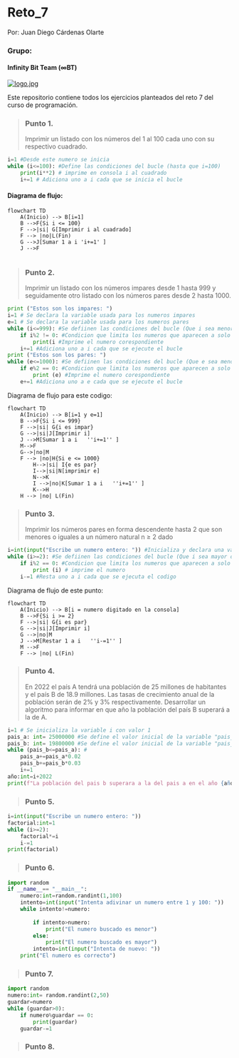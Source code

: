# Reto_7
Por: Juan Diego Cárdenas Olarte
### Grupo: 
#### Infinity Bit Team (∞BT)

[![logo.jpg](https://i.postimg.cc/pdcVKPsT/logo.jpg)](https://postimg.cc/JyJWLCVV)

Este repositorio contiene todos los ejercicios planteados del reto 7 del curso de programación.

>### Punto 1.
>Imprimir un listado con los números del 1 al 100 cada uno con su respectivo cuadrado.
```python
i=1 #Desde este numero se inicia
while (i<=100): #Define las condiciones del bucle (hasta que i=100)
    print(i**2) # imprime en consola i al cuadrado
    i+=1 # Adiciona uno a i cada que se inicia el bucle
```
#### Diagrama de flujo:
```mermaid
flowchart TD
    A(Inicio) --> B[i=1]
    B -->F{Si i <= 100}
    F -->|si| G[Imprimir i al cuadrado]
    F --> |no|L(Fin)
    G -->J[Sumar 1 a i 'i+=1' ]
    J -->F
    
```
>### Punto 2.
>Imprimir un listado con los números impares desde 1 hasta 999 y seguidamente otro listado con los números pares desde 2 hasta 1000.

```python
print ("Estos son los impares: ") 
i=1 # Se declara la variable usada para los numeros impares
e=1 # Se declara la variable usada para los numeros pares
while (i<=999): #Se defiinen las condiciones del bucle (Que i sea menor o igual a 999)
    if i%2 != 0: #Condicion que limita los numeros que aparecen a solo los impares
        print(i #Imprime el numero corespondiente
    i+=1 #Adiciona uno a i cada que se ejecute el bucle
print ("Estos son los pares: ")
while (e<=1000): #Se defiinen las condiciones del bucle (Que e sea menor o igual a 1000)
    if e%2 == 0: #Condicion que limita los numeros que aparecen a solo los pares
        print (e) #Imprime el numero corespondiente
    e+=1 #Adiciona uno a e cada que se ejecute el bucle
```
Diagrama de flujo para este codigo:

```mermaid
flowchart TD
    A(Inicio) --> B[i=1 y e=1]
    B -->F{Si i <= 999}
    F -->|si| G{i es impar}
    G -->|si|J[Imprimir i]
    J -->M[Sumar 1 a i   ''i+=1'' ]
    M-->F
    G-->|no|M
    F --> |no|H{Si e <= 1000}
        H-->|si| I{e es par}
        I-->|si|N[imprimir e]
        N-->K
        I -->|no|K[Sumar 1 a i   ''i+=1'' ]
        K-->H
    H --> |no| L(Fin)
```

>### Punto 3.
>Imprimir los números pares en forma descendente hasta 2 que son menores o iguales a un número natural n ≥ 2 dado

```python
i=int(input("Escribe un numero entero: ")) #Inicializa y declara una variable "i" desde la consola
while (i>=2): #Se defiinen las condiciones del bucle (Que i sea mayor o igual a 2)
    if i%2 == 0: #Condicion que limita los numeros que aparecen a solo los pares
        print (i) # imprime el numero
    i-=1 #Resta uno a i cada que se ejecuta el codigo
```
Diagrama de flujo de este punto:

```mermaid
flowchart TD
    A(Inicio) --> B[i = numero digitado en la consola]
    B -->F{Si i >= 2}
    F -->|si| G{i es par}
    G -->|si|J[Imprimir i]
    G -->|no|M
    J -->M[Restar 1 a i   ''i-=1'' ]
    M -->F
    F --> |no| L(Fin)
```
>### Punto 4.
>En 2022 el país A tendrá una población de 25 millones de habitantes y el país B de 18.9 millones. Las tasas de crecimiento anual de la población serán de 2% y 3% respectivamente. Desarrollar un algoritmo para informar en que año la población del país B superará a la de A.

```python
i=1 # Se inicializa la variable i con valor 1
pais_a: int= 25000000 #Se define el valor inicial de la variable "pais_a" con valor 25000000
pais_b: int= 19800000 #Se define el valor inicial de la variable "pais_b" con valor 19800000
while (pais_b<=pais_a): #
    pais_a+=pais_a*0.02
    pais_b+=pais_b*0.03
    i+=1
año:int=i+2022
print(f"La población del pais b superara a la del pais a en el año {año}")
```

>### Punto 5.

```python
i=int(input("Escribe un numero entero: "))
factorial:int=1
while (i>=2):
    factorial*=i
    i-=1
print(factorial)

```

>### Punto 6.

```python
import random
if __name__== "__main__":
    numero:int=random.randint(1,100)
    intento=int(input("Intenta adivinar un numero entre 1 y 100: "))
    while intento!=numero:
    
        if intento>numero:
            print("El numero buscado es menor")
        else:
            print("El numero buscado es mayor")
        intento=int(input("Intenta de nuevo: "))
    print("El numero es correcto")
```

>### Punto 7.

```python
import random
numero:int= random.randint(2,50)
guardar=numero
while (guardar>0):
    if numero%guardar == 0:
        print(guardar)
    guardar-=1
```

>### Punto 8.

```python

```
